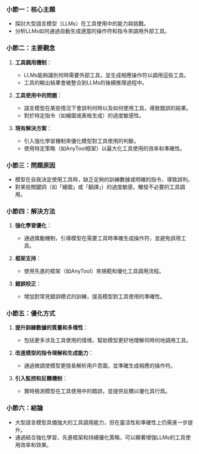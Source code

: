 ### 小節一：核心主題
- 探討大型語言模型（LLMs）在工具使用中的能力與挑戰。
- 分析LLMs如何通過自動生成適當的操作符和指令來調用外部工具。

### 小節二：主要觀念
1. **工具調用機制**：
   - LLMs能夠識別何時需要外部工具，並生成相應操作符以調用這些工具。
   - 工具的輸出結果會被整合到LLMs的後續推理過程中。

2. **工具使用中的問題**：
   - 語言模型在某些情況下會誤判何時以及如何使用工具，導致錯誤的結果。
   - 對於特定指令（如繪圖或表格生成）的過度敏感性。

3. **現有解決方案**：
   - 引入強化學習機制來優化模型對工具使用的判斷。
   - 使用特定策略（如AnyTool框架）以最大化工具使用的效率和準確性。

### 小節三：問題原因
- 模型在自我決定使用工具時，缺乏足夠的訓練數據或明確的指令，導致誤判。
- 對某些關鍵詞（如「繪圖」或「翻譯」）的過度敏感，觸發不必要的工具調用。

### 小節四：解決方法
1. **強化學習優化**：
   - 通過獎勵機制，引導模型在需要工具時準確生成操作符，並避免誤用工具。
   
2. **框架支持**：
   - 使用先進的框架（如AnyTool）來規範和優化工具調用流程。

3. **錯誤校正**：
   - 增加對常見錯誤模式的訓練，提高模型對工具使用的準確性。

### 小節五：優化方式
1. **提升訓練數據的質量和多樣性**：
   - 包括更多涉及工具使用的情境，幫助模型更好地理解何時何地調用工具。
   
2. **改進模型的指令理解和生成能力**：
   - 通過微調使模型更擅長解析用戶意圖，並準確生成相應的操作符。

3. **引入監控和反饋機制**：
   - 實時檢測模型在工具使用中的錯誤，並提供反饋以優化其行爲。

### 小節六：結論
- 大型語言模型具備強大的工具調用能力，但在靈活性和準確性上仍需進一步提升。
- 通過結合強化學習、先進框架和持續優化策略，可以顯著增強LLMs的工具使用效率和效果。
